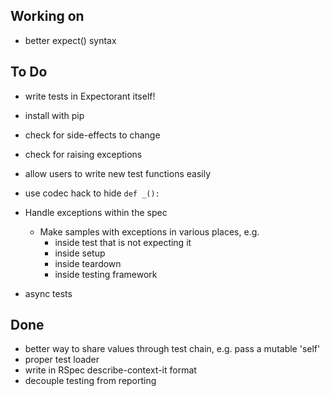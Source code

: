 ## Working on

- better expect() syntax


## To Do

- write tests in Expectorant itself!

- install with pip

- check for side-effects to change

- check for raising exceptions

- allow users to write new test functions easily

- use codec hack to hide `def _():`


- Handle exceptions within the spec
    - Make samples with exceptions in various places, e.g.
        - inside test that is not expecting it
        - inside setup
        - inside teardown
        - inside testing framework

- async tests



## Done
- better way to share values through test chain, e.g. pass a mutable 'self'
- proper test loader
- write in RSpec describe-context-it format
- decouple testing from reporting
